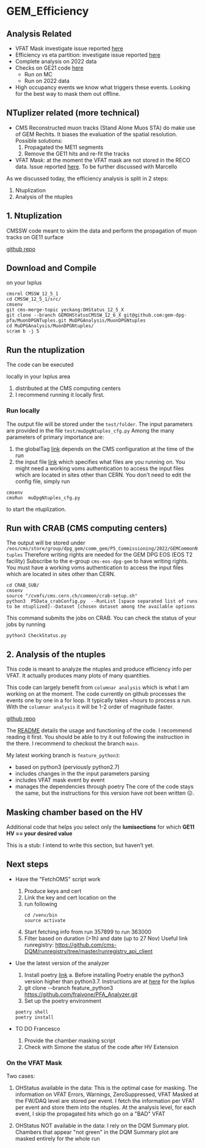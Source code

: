 # GEM_Efficiency
## Analysis Related
- VFAT Mask investigate issue reported [here](https://indico.cern.ch/event/1219126/contributions/5128191/attachments/2542791/4378236/FIvone_OpMeeting7Nov2022.pdf#page=12)
- Efficiency vs eta partition: investigate issue reported [here](https://indico.cern.ch/event/1213272/contributions/5150460/attachments/2556528/4406482/FIvone_32ndGEMWorkshop_GE11Efficiency.pdf#page=14)
- Complete analysis on 2022 data
- Checks on GE21 code [here](https://github.com/fraivone/PFA_Analyzer/tree/feature/GE21Only_and_python3)
  -  Run on MC
  - Run on 2022 data
- High occupancy events we know what triggers these events. Looking for the best way to mask them out offline.

## NTuplizer related (more technical)
- CMS Reconstructed muon tracks (Stand Alone Muos STA) do make use of GEM Rechits. It biases the evaluation of the spatial resolution. Possible solutions:
  1. Propagated the ME11 segments
  2. Remove the GE11 hits and re-fit the tracks
- VFAT Mask: at the moment the VFAT mask are not stored in the RECO data. Issue reported [here](https://indico.cern.ch/event/1213272/contributions/5150460/attachments/2556528/4406482/FIvone_32ndGEMWorkshop_GE11Efficiency.pdf#page=6). To be further discussed with Marcello

As we discussed today, the efficiency analysis is split in 2 steps:

1. Ntuplization
2. Analysis of the ntuples

## 1. Ntuplization
CMSSW code meant to skim the data and perform the propagation of muon tracks on GE11 surface

[github repo](https://github.com/gem-dpg-pfa/MuonDPGNTuples/tree/GEMOHStatusCMSSW_12_6_X)

## Download and Compile
on your lxplus

```
cmsrel CMSSW_12_5_1
cd CMSSW_12_5_1/src/ 
cmsenv
git cms-merge-topic yeckang:OHStatus_12_5_X
git clone --branch GEMOHStatusCMSSW_12_6_X git@github.com:gem-dpg-pfa/MuonDPGNTuples.git MuDPGAnalysis/MuonDPGNtuples
cd MuDPGAnalysis/MuonDPGNtuples/
scram b -j 5
```
## Run the ntuplization
The code can be executed 

locally in your lxplus area
1. distributed at the CMS computing centers
2. I recommend running it locally first.

### Run locally
The output file will be stored under the `test/folder`. 
The input parameters are provided in the file `test/muDpgNtuples_cfg.py`
Among the many parameters of primary importance are:

1. the globalTag [link](https://github.com/gem-dpg-pfa/MuonDPGNTuples/blob/21a2aa3921046fedcb1ed6943beb97960e471f5e/test/muDpgNtuples_cfg.py#L12) depends on the CMS configuration at the time of the run
2. the input file [link](https://github.com/gem-dpg-pfa/MuonDPGNTuples/blob/21a2aa3921046fedcb1ed6943beb97960e471f5e/test/muDpgNtuples_cfg.py#L93) which specifies what files are you running on. You might need a working voms authentication to access the input files which are located in sites other than CERN.
You don't need to edit the config file, simply run
```
cmsenv
cmsRun  muDpgNtuples_cfg.py
```
to start the ntuplization. 

## Run with CRAB (CMS computing centers)
The output will be stored under `/eos/cms/store/group/dpg_gem/comm_gem/P5_Commissioning/2022/GEMCommonNtuples`
Therefore writing rights are needed for the GEM DPG EOS (EOS T2 facility)
Subscribe to the e-group `cms-eos-dpg-gem` to have writing rights.
You must have a working voms authentication to access the input files which are located in sites other than CERN.

```
cd CRAB_SUB/
cmsenv
source "/cvmfs/cms.cern.ch/common/crab-setup.sh"
python3  P5Data_crabConfig.py  --RunList [space separated list of runs to be ntuplized]--Dataset [chosen dataset among the available options
```
This command submits the jobs on CRAB. You can check the status of your jobs by running
```
python3 CheckStatus.py
```

## 2. Analysis of the ntuples
This code is meant to analyze the ntuples and produce efficiency info per VFAT.
It actually produces many plots of many quantities. 

This code can largely benefit from `columnar analysis` which is what I am working on at the moment. 
The code currently on github processes the events one by one in a for loop. It typically takes ~hours to process a run.
With the `columnar analysis` it will be 1-2 order of magnitude faster. 

[github repo](https://github.com/fraivone/PFA_Analyzer/tree/main)

The [README](https://github.com/fraivone/PFA_Analyzer/tree/main#readme) details the usage and functioning of the code.
I recommend reading it first. You should be able to try it out following the instruction in the there.
I recommend to checkout the branch `main`.

My latest working branch is `feature_python3`:

- based on python3 (perviously python2.7)
- includes changes in the the input parameters parsing
- includes VFAT mask event by event
- manages the dependencies through poetry
The core of the code stays the same, but the instructions for this version have not been written :confounded:.

## Masking chamber based on the HV
Additional code that helps you select only the **lumisections** for which **GE11 HV == your desired value**

This is a stub: I intend to write this section, but haven’t yet.

## Next steps

- Have the "FetchOMS" script work
  1. Produce keys and cert
  2. Link the key and cert location on the
  3. run following 
     ``` 
     cd /venv/bin 
     source activate
     ```
  4. Start fetching info from run 357899 to run 363000
  5. Filter based on duration (>1h) and date (up to 27 Nov)
  Useful link runregistry: https://github.com/cms-DQM/runregistry/tree/master/runregistry_api_client
- Use the latest version of the analyzer
  1. Install poetry [link](https://python-poetry.org/docs/)
    a. Before installing Poetry enable the python3 version higher than python3.7. Instructions are at [here](https://cern.service-now.com/service-portal?id=kb_article&sys_id=3554cdc50a0a8c0800e89d3ccb5ed4a7) for the lxplus
  2. git clone --branch feature_python3 https://github.com/fraivone/PFA_Analyzer.git
  3. Set up the poetry environment
  ```
  poetry shell
  poetry install
  ```

- TO DO Francesco 

  1. Provide the chamber masking script
  2. Check with Simone the status of the code after HV Extension

### On the VFAT Mask
Two cases:

1. OHStatus available in the data:
This is the optimal case for masking. The information on VFAT Errors, Warnings, ZeroSuppressed, VFAT Masked at the FW/DAQ level are stored per event.
I fetch the information per VFAT per event and store them into the ntuples. 
At the analysis level, for each event, I skip the propagated hits which go on a "BAD" VFAT

2. OHStatus NOT available in the data:
I rely on the DQM Summary plot. Chambers that appear "not green" in the DQM Summary plot are masked entirely for the whole run
